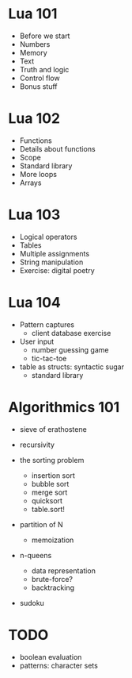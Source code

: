 Lua 101
=======

- Before we start
- Numbers
- Memory
- Text
- Truth and logic
- Control flow
- Bonus stuff

Lua 102
=======

- Functions
- Details about functions
- Scope
- Standard library
- More loops
- Arrays

Lua 103
=======

- Logical operators
- Tables
- Multiple assignments
- String manipulation
- Exercise: digital poetry

Lua 104
=======

- Pattern captures
	- client database exercise
- User input
	- number guessing game
	- tic-tac-toe
- table as structs: syntactic sugar
	- standard library

Algorithmics 101
================

- sieve of erathostene
- recursivity
- the sorting problem
	- insertion sort
	- bubble sort
	- merge sort
	- quicksort
	- table.sort!

- partition of N
	- memoization

- n-queens
	- data representation
	- brute-force?
	- backtracking

- sudoku


TODO
====

- boolean evaluation
- patterns: character sets